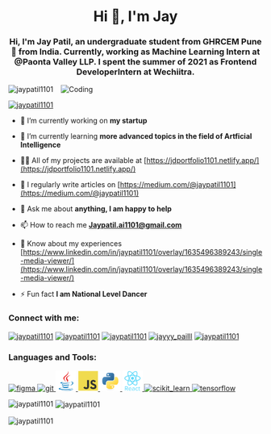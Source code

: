 <h1 align="center">Hi 👋, I'm Jay</h1>
<h3 align="center">Hi, I'm Jay Patil, an undergraduate student from GHRCEM Pune 🚀 from India. Currently, working as Machine Learning Intern at @Paonta Valley LLP. I spent the summer of 2021 as Frontend DeveloperIntern at Wechiitra.</h3>
<img align="right" alt="Coding" width="400" src="https://www.qgengroup.com/wp-content/uploads/2020/05/gif-1.gif">

<p align="left"> <img src="https://komarev.com/ghpvc/?username=jaypatil1101&label=Profile%20views&color=0e75b6&style=flat" alt="jaypatil1101" /> </p>

<p align="left"> <a href="https://twitter.com/jaypatil1101" target="blank"><img src="https://img.shields.io/twitter/follow/jaypatil1101?logo=twitter&style=for-the-badge" alt="jaypatil1101" /></a> </p>

- 🔭 I’m currently working on **my startup**

- 🌱 I’m currently learning **more advanced topics in the field of Artficial Intelligence**

- 👨‍💻 All of my projects are available at [https://jdportfolio1101.netlify.app/](https://jdportfolio1101.netlify.app/)

- 📝 I regularly write articles on [https://medium.com/@jaypatil1101](https://medium.com/@jaypatil1101)

- 💬 Ask me about **anything, I am happy to help**

- 📫 How to reach me **Jaypatil.ai1101@gmail.com**

- 📄 Know about my experiences [https://www.linkedin.com/in/jaypatil1101/overlay/1635496389243/single-media-viewer/](https://www.linkedin.com/in/jaypatil1101/overlay/1635496389243/single-media-viewer/)

- ⚡ Fun fact **I am National Level Dancer**

<h3 align="left">Connect with me:</h3>
<p align="left">
<a href="https://twitter.com/jaypatil1101" target="blank"><img align="center" src="https://raw.githubusercontent.com/rahuldkjain/github-profile-readme-generator/master/src/images/icons/Social/twitter.svg" alt="jaypatil1101" height="30" width="40" /></a>
<a href="https://linkedin.com/in/jaypatil1101" target="blank"><img align="center" src="https://raw.githubusercontent.com/rahuldkjain/github-profile-readme-generator/master/src/images/icons/Social/linked-in-alt.svg" alt="jaypatil1101" height="30" width="40" /></a>
<a href="https://kaggle.com/jaypatil1101" target="blank"><img align="center" src="https://raw.githubusercontent.com/rahuldkjain/github-profile-readme-generator/master/src/images/icons/Social/kaggle.svg" alt="jaypatil1101" height="30" width="40" /></a>
<a href="https://instagram.com/jayyy_pailll" target="blank"><img align="center" src="https://raw.githubusercontent.com/rahuldkjain/github-profile-readme-generator/master/src/images/icons/Social/instagram.svg" alt="jayyy_pailll" height="30" width="40" /></a>
<a href="https://medium.com/jaypatil1101" target="blank"><img align="center" src="https://raw.githubusercontent.com/rahuldkjain/github-profile-readme-generator/master/src/images/icons/Social/medium.svg" alt="jaypatil1101" height="30" width="40" /></a>
</p>

<h3 align="left">Languages and Tools:</h3>
<p align="left"> <a href="https://www.figma.com/" target="_blank" rel="noreferrer"> <img src="https://www.vectorlogo.zone/logos/figma/figma-icon.svg" alt="figma" width="40" height="40"/> </a> <a href="https://git-scm.com/" target="_blank" rel="noreferrer"> <img src="https://www.vectorlogo.zone/logos/git-scm/git-scm-icon.svg" alt="git" width="40" height="40"/> </a> <a href="https://www.java.com" target="_blank" rel="noreferrer"> <img src="https://raw.githubusercontent.com/devicons/devicon/master/icons/java/java-original.svg" alt="java" width="40" height="40"/> </a> <a href="https://developer.mozilla.org/en-US/docs/Web/JavaScript" target="_blank" rel="noreferrer"> <img src="https://raw.githubusercontent.com/devicons/devicon/master/icons/javascript/javascript-original.svg" alt="javascript" width="40" height="40"/> </a> <a href="https://www.python.org" target="_blank" rel="noreferrer"> <img src="https://raw.githubusercontent.com/devicons/devicon/master/icons/python/python-original.svg" alt="python" width="40" height="40"/> </a> <a href="https://reactjs.org/" target="_blank" rel="noreferrer"> <img src="https://raw.githubusercontent.com/devicons/devicon/master/icons/react/react-original-wordmark.svg" alt="react" width="40" height="40"/> </a> <a href="https://scikit-learn.org/" target="_blank" rel="noreferrer"> <img src="https://upload.wikimedia.org/wikipedia/commons/0/05/Scikit_learn_logo_small.svg" alt="scikit_learn" width="40" height="40"/> </a> <a href="https://www.tensorflow.org" target="_blank" rel="noreferrer"> <img src="https://www.vectorlogo.zone/logos/tensorflow/tensorflow-icon.svg" alt="tensorflow" width="40" height="40"/> </a> </p>

<p><img align="left" src="https://github-readme-stats.vercel.app/api/top-langs?username=jaypatil1101&show_icons=true&locale=en&layout=compact" alt="jaypatil1101" /></p>

<p>&nbsp;<img align="center" src="https://github-readme-stats.vercel.app/api?username=jaypatil1101&show_icons=true&locale=en" alt="jaypatil1101" /></p>

<p><img align="center" src="https://github-readme-streak-stats.herokuapp.com/?user=jaypatil1101&" alt="jaypatil1101" /></p>

